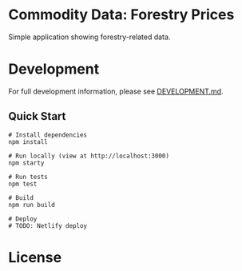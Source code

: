 # Commodity Data: Forestry Prices

Simple application showing forestry-related data.

# Development

For full development information, please see [DEVELOPMENT.md](DEVELOPMENT.md).

## Quick Start


```
# Install dependencies
npm install

# Run locally (view at http://localhost:3000)
npm starty

# Run tests
npm test

# Build
npm run build

# Deploy
# TODO: Netlify deploy
```

# License



